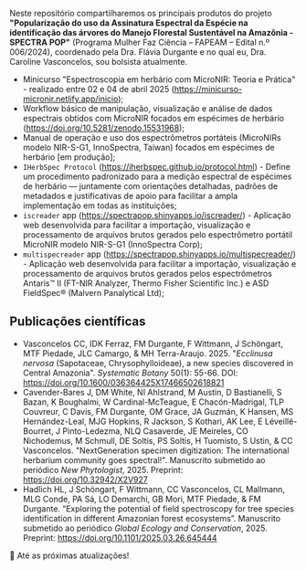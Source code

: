 Neste repositório compartilharemos os principais produtos do projeto **"Popularização do uso da Assinatura Espectral da Espécie na identificação das árvores do Manejo Florestal Sustentável na Amazônia - SPECTRA POP"** (Programa Mulher Faz Ciência – FAPEAM – Edital n.º 006/2024), coordenado pela Dra. Flávia Durgante e no qual eu, Dra. Caroline Vasconcelos, sou bolsista atualmente.

+ Minicurso "Espectroscopia em herbário com MicroNIR: Teoria e Prática" - realizado entre 02 e 04 de abril 2025 (https://minicurso-micronir.netlify.app/inicio);
+ Workflow básico de manipulação, visualização e análise de dados espectrais obtidos com MicroNIR focados em espécimes de herbário (https://doi.org/10.5281/zenodo.15531968);
+ Manual de operação e uso dos espectrômetros portáteis (MicroNIRs modelo NIR-S-G1, InnoSpectra, Taiwan) focados em espécimes de herbário [em produção];
+ `IHerbSpec Protocol` (https://iherbspec.github.io/protocol.html) - Define um procedimento padronizado para a medição espectral de espécimes de herbário — juntamente com orientações detalhadas, padrões de metadados e justificativas de apoio para facilitar a ampla implementação em todas as instituições;
+ `iscreader` app (https://spectrapop.shinyapps.io/iscreader/) - Aplicação web desenvolvida para facilitar a importação, visualização e processamento de arquivos brutos gerados pelo espectrômetro portátil MicroNIR modelo NIR-S-G1 (InnoSpectra Corp);
+ `multispecreader` app (https://spectrapop.shinyapps.io/multispecreader/) - Aplicação web desenvolvida para facilitar a importação, visualização e processamento de arquivos brutos gerados pelos espectrômetros Antaris™ II (FT-NIR Analyzer, Thermo Fisher Scientific Inc.) e ASD FieldSpec® (Malvern Panalytical Ltd);

## Publicações científicas
+ Vasconcelos CC, IDK Ferraz, FM Durgante, F Wittmann, J Schöngart, MTF Piedade, JLC Camargo, & MH Terra-Araujo. 2025. "*Ecclinusa nervosa* (Sapotaceae, Chrysophylloideae), a new species discovered in Central Amazonia". *Systematic Botany* 50(1): 55-66. DOI: https://doi.org/10.1600/036364425X17466502618821
+ Cavender-Bares J, DM White, NI Ahlstrand, M Austin, D Bastianelli, S Bazan, K Boughalmi, W Cardinal-McTeague, E Chacón-Madrigal, TLP Couvreur, C Davis, FM Durgante, OM Grace, JA Guzmán, K Hansen, MS Hernández-Leal, MJG Hopkins, R Jackson, S Kothari, AK Lee, E Léveillé-Bourret, J Pinto-Ledezma, NLQ Casaverde, JE Meireles, CO Nichodemus, M Schmull, DE Soltis, PS Soltis, H Tuomisto, S Ustin, & CC Vasconcelos. "NextGeneration specimen digitization: The international herbarium community goes spectral!". Manuscrito submetido ao periódico *New Phytologist*, 2025. Preprint: https://doi.org/10.32942/X2V927
+ Hadlich HL, J Schöngart, F Wittmann, CC Vasconcelos, CL Mallmann, MLG Conde, PA Sá, LO Demarchi, GB Mori, MTF Piedade, & FM Durgante. “Exploring the potential of field spectroscopy for tree species identification in different Amazonian forest ecosystems”. Manuscrito submetido ao periódico *Global Ecology and Conservation*, 2025. Preprint: https://doi.org/10.1101/2025.03.26.645444

👋 Até as próximas atualizações!
